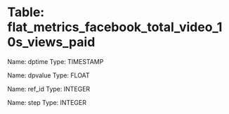 Table: flat_metrics_facebook_total_video_10s_views_paid
=======================================================

Name: dptime
Type: TIMESTAMP

Name: dpvalue
Type: FLOAT

Name: ref_id
Type: INTEGER

Name: step
Type: INTEGER


